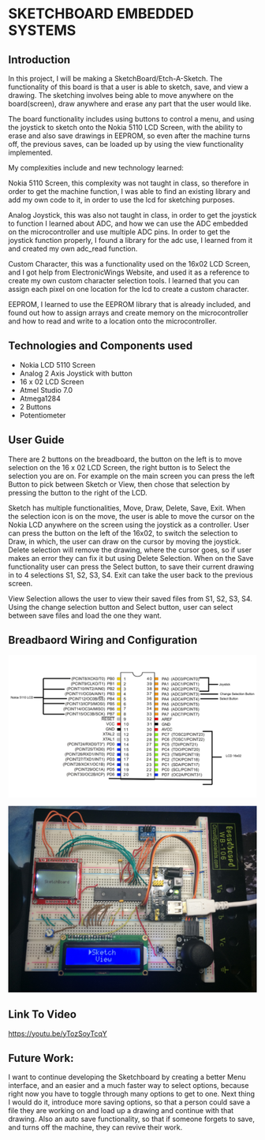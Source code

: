 # SKETCHBOARD EMBEDDED SYSTEMS

## Introduction

In this project, I will be making a SketchBoard/Etch-A-Sketch. The functionality of this board is that a user is able to sketch, save, and view a drawing. The sketching involves being able to move anywhere on the board(screen), draw anywhere and erase any part that the user would like.

The board functionality includes using buttons to control a menu, and using the joystick to sketch onto the Nokia 5110 LCD Screen, with the ability to erase and also save drawings in EEPROM, so even after the machine turns off, the previous saves, can be loaded up by using the view functionality implemented. 

My complexities include and new technology learned:

Nokia 5110 Screen, this complexity was not taught in class, so therefore in order to get the machine function, I was able to find an existing library and add my own code to it, in order to use the lcd for sketching purposes. 

Analog Joystick, this was also not taught in class, in order to get the joystick to function I learned about ADC, and how we can use the ADC embedded on the microcontroller and use multiple ADC pins. In order to get the joystick function properly, I found a library for the adc use, I learned from it and created my own adc_read function.

Custom Character, this was a functionality used on the 16x02 LCD Screen, and I got help from ElectronicWings Website, and used it as a reference to create my own custom character selection tools. I learned that you can assign each pixel on one location for the lcd to create a custom character.

EEPROM, I learned to use the EEPROM library that is already included, and found out how to assign arrays and create memory on the microcontroller and how to read and write to a location onto the microcontroller. 


## Technologies and Components used

- Nokia LCD 5110 Screen
- Analog 2 Axis Joystick with button
- 16 x 02 LCD Screen
- Atmel Studio 7.0
- Atmega1284
- 2 Buttons
- Potentiometer

## User Guide

There are 2 buttons on the breadboard, the button on the left is to move selection on the 16 x 02 LCD Screen, the right button is to Select the selection you are on. For example on the main screen you can press the left Button to pick between Sketch or View, then chose that selection by pressing the button to the right of the LCD.

Sketch has multiple functionalities, Move, Draw, Delete, Save, Exit. When the selection icon is on the move, the user is able to move the cursor on the Nokia LCD anywhere on the screen using the joystick as a controller. User can press the button on the left of the 16x02, to switch the selection to Draw, in which, the user can draw on the cursor by moving the joystick. Delete selection will remove the drawing, where the cursor goes, so if user makes an error they can fix it but using Delete Selection. When on the Save functionality user can press the Select button, to save their current drawing in to 4 selections S1, S2, S3, S4. Exit can take the user back to the previous screen. 

View Selection allows the user to view their saved files from S1, S2, S3, S4. Using the change selection button and Select button, user can select between save files and load the one they want.

## Breadbaord Wiring and Configuration  
![GitHub Logo](/images/connections.png)

![Github Logo](/images/config.png)

## Link To Video

https://youtu.be/yTozSoyTcqY

## Future Work:

I want to continue developing the Sketchboard by creating a better Menu interface, and an easier and a much faster way to select options, because right now you have to toggle through many options to get to one. Next thing I would do it, introduce more saving options, so that a person could save a file they are working on and load up a drawing and continue with that drawing. Also an auto save functionality, so that if someone forgets to save, and turns off the machine, they can revive their work. 
